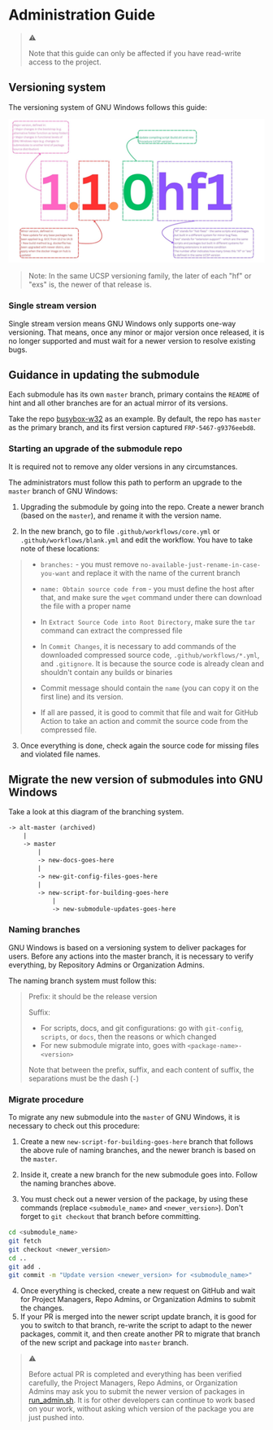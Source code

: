 # Administration Guide

> :warning:
>
> Note that this guide can only be affected if you have read-write access to the project.

## Versioning system

The versioning system of GNU Windows follows this guide:

![Guide for Admins](./versioning.jpg)

> Note: In the same UCSP versioning family, the later of each "hf" or "exs" is, the newer of that release is.

### Single stream version

Single stream version means GNU Windows only supports one-way versioning. That means, once any minor or major version once released, it is no longer supported and must wait for a newer version to resolve existing bugs.

## Guidance in updating the submodule

Each submodule has its own `master` branch, primary contains the `README` of hint and all other branches are for an actual mirror of its versions.

Take the repo [busybox-w32](https://github.com/tfslabs/busybox-w32) as an example. By default, the repo has `master` as the primary branch, and its first version captured `FRP-5467-g9376eebd8`.

### Starting an upgrade of the submodule repo

It is required not to remove any older versions in any circumstances.

The administrators must follow this path to perform an upgrade to the `master` branch of GNU Windows:

1. Upgrading the submodule by going into the repo. Create a newer branch (based on the `master`), and rename it with the version name.

2. In the new branch, go to file `.github/workflows/core.yml` or `.github/workflows/blank.yml` and edit the workflow. You have to take note of these locations:

> + `branches:` - you must remove `no-available-just-rename-in-case-you-want` and replace it with the name of the current branch
>
> + `name: Obtain source code from` - you must define the host after that, and make sure the `wget` command under there can download the file with a proper name
>
> + In `Extract Source Code into Root Directory`, make sure the `tar` command can extract the compressed file
>
> + In `Commit Changes`, it is necessary to add commands of the downloaded compressed source code, `.github/workflows/*.yml`, and `.gitignore`. It is because the source code is already clean and shouldn't contain any builds or binaries
>
> + Commit message should contain the `name` (you can copy it on the first line) and its version.
>
> + If all are passed, it is good to commit that file and wait for GitHub Action to take an action and commit the source code from the compressed file.

3. Once everything is done, check again the source code for missing files and violated file names.

## Migrate the new version of submodules into GNU Windows

Take a look at this diagram of the branching system.

```git
-> alt-master (archived)
    |
    -> master
        |
        -> new-docs-goes-here
        |
        -> new-git-config-files-goes-here
        |
        -> new-script-for-building-goes-here
            |
            -> new-submodule-updates-goes-here
```

### Naming branches

GNU Windows is based on a versioning system to deliver packages for users. Before any actions into the master branch, it is necessary to verify everything, by Repository Admins or Organization Admins.

The naming branch system must follow this:

> Prefix: it should be the release version
>
> Suffix:
>
> + For scripts, docs, and git configurations: go with `git-config`, `scripts`, or `docs`, then the reasons or which changed
> + For new submodule migrate into, goes with `<package-name>-<version>`
>
> Note that between the prefix, suffix, and each content of suffix, the separations must be the dash (`-`)

### Migrate procedure

To migrate any new submodule into the `master` of GNU Windows, it is necessary to check out this procedure:

1. Create a new `new-script-for-building-goes-here` branch that follows the above rule of naming branches, and the newer branch is based on the `master`.

2. Inside it, create a new branch for the new submodule goes into. Follow the naming branches above.

3. You must check out a newer version of the package, by using these commands (replace `<submodule_name>` and `<newer_version>`). Don't forget to `git checkout` that branch before committing.

```bash
cd <submodule_name>
git fetch
git checkout <newer_version>
cd ..
git add .
git commit -m "Update version <newer_version> for <submodule_name>"
```

4. Once everything is checked, create a new request on GitHub and wait for Project Managers, Repo Admins, or Organization Admins to submit the changes.
5. If your PR is merged into the newer script update branch, it is good for you to switch to that branch, re-write the script to adapt to the newer packages, commit it, and then create another PR to migrate that branch of the new script and package into `master` branch.

> :warning:
>
> Before actual PR is completed and everything has been verified carefully, the Project Managers, Repo Admins, or Organization Admins may ask you to submit the newer version of packages in [run_admin.sh](./run_admin.sh). It is for other developers can continue to work based on your work, without asking which version of the package you are just pushed into.
